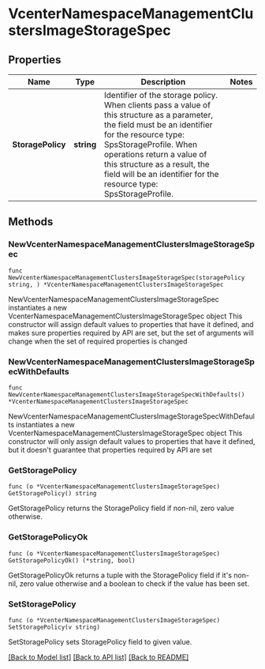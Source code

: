 # VcenterNamespaceManagementClustersImageStorageSpec

## Properties

Name | Type | Description | Notes
------------ | ------------- | ------------- | -------------
**StoragePolicy** | **string** | Identifier of the storage policy. When clients pass a value of this structure as a parameter, the field must be an identifier for the resource type: SpsStorageProfile. When operations return a value of this structure as a result, the field will be an identifier for the resource type: SpsStorageProfile. | 

## Methods

### NewVcenterNamespaceManagementClustersImageStorageSpec

`func NewVcenterNamespaceManagementClustersImageStorageSpec(storagePolicy string, ) *VcenterNamespaceManagementClustersImageStorageSpec`

NewVcenterNamespaceManagementClustersImageStorageSpec instantiates a new VcenterNamespaceManagementClustersImageStorageSpec object
This constructor will assign default values to properties that have it defined,
and makes sure properties required by API are set, but the set of arguments
will change when the set of required properties is changed

### NewVcenterNamespaceManagementClustersImageStorageSpecWithDefaults

`func NewVcenterNamespaceManagementClustersImageStorageSpecWithDefaults() *VcenterNamespaceManagementClustersImageStorageSpec`

NewVcenterNamespaceManagementClustersImageStorageSpecWithDefaults instantiates a new VcenterNamespaceManagementClustersImageStorageSpec object
This constructor will only assign default values to properties that have it defined,
but it doesn't guarantee that properties required by API are set

### GetStoragePolicy

`func (o *VcenterNamespaceManagementClustersImageStorageSpec) GetStoragePolicy() string`

GetStoragePolicy returns the StoragePolicy field if non-nil, zero value otherwise.

### GetStoragePolicyOk

`func (o *VcenterNamespaceManagementClustersImageStorageSpec) GetStoragePolicyOk() (*string, bool)`

GetStoragePolicyOk returns a tuple with the StoragePolicy field if it's non-nil, zero value otherwise
and a boolean to check if the value has been set.

### SetStoragePolicy

`func (o *VcenterNamespaceManagementClustersImageStorageSpec) SetStoragePolicy(v string)`

SetStoragePolicy sets StoragePolicy field to given value.



[[Back to Model list]](../README.md#documentation-for-models) [[Back to API list]](../README.md#documentation-for-api-endpoints) [[Back to README]](../README.md)


